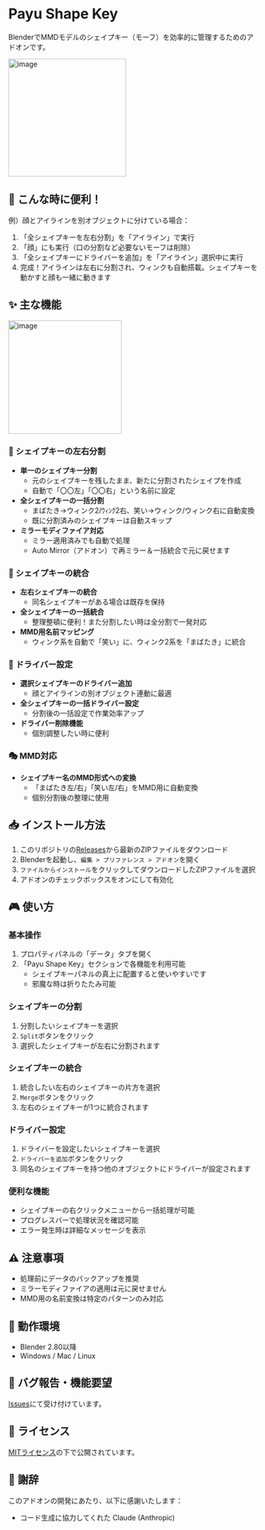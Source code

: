 # Payu Shape Key

BlenderでMMDモデルのシェイプキー（モーフ）を効率的に管理するためのアドオンです。

<img width="236" alt="image" src="https://github.com/user-attachments/assets/4e76ff73-faee-45bd-a416-1a3e532d5ba2" />



## 💫 こんな時に便利！

例）顔とアイラインを別オブジェクトに分けている場合：

1. 「全シェイプキーを左右分割」を「アイライン」で実行
2. 「顔」にも実行（口の分割など必要ないモーフは削除）
3. 「全シェイプキーにドライバーを追加」を「アイライン」選択中に実行
4.  完成！アイラインは左右に分割され、ウィンクも自動搭載。シェイプキーを動かすと顔も一緒に動きます

## ✨ 主な機能

<img width="227" alt="image" src="https://github.com/user-attachments/assets/f35e266b-9932-4a31-9be5-e5fe8699ea63" />


### 🔄 シェイプキーの左右分割
- **単一のシェイプキー分割**
  - 元のシェイプキーを残したまま、新たに分割されたシェイプを作成
  - 自動で「〇〇左」「〇〇右」という名前に設定
- **全シェイプキーの一括分割**
  - まばたき→ウィンク2/ｳｨﾝｸ2右、笑い→ウィンク/ウィンク右に自動変換
  - 既に分割済みのシェイプキーは自動スキップ
- **ミラーモディファイア対応**
  - ミラー適用済みでも自動で処理
  - Auto Mirror（アドオン）で再ミラー＆一括統合で元に戻せます

### 🎯 シェイプキーの統合
- **左右シェイプキーの統合**
  - 同名シェイプキーがある場合は既存を保持
- **全シェイプキーの一括統合**
  - 整理整頓に便利！また分割したい時は全分割で一発対応
- **MMD用名前マッピング**
  - ウィンク系を自動で「笑い」に、ウィンク2系を「まばたき」に統合

### 🔗 ドライバー設定
- **選択シェイプキーのドライバー追加**
  - 顔とアイラインの別オブジェクト連動に最適
- **全シェイプキーの一括ドライバー設定**
  - 分割後の一括設定で作業効率アップ
- **ドライバー削除機能**
  - 個別調整したい時に便利

### 🎭 MMD対応
- **シェイプキー名のMMD形式への変換**
  - 「まばたき左/右」「笑い左/右」をMMD用に自動変換
  - 個別分割後の整理に使用

## 📥 インストール方法

1. このリポジトリの[Releases](../../releases)から最新のZIPファイルをダウンロード
2. Blenderを起動し、`編集 > プリファレンス > アドオン`を開く
3. `ファイルからインストール`をクリックしてダウンロードしたZIPファイルを選択
4. アドオンのチェックボックスをオンにして有効化

## 🎮 使い方

### 基本操作
1. プロパティパネルの「データ」タブを開く
2. 「Payu Shape Key」セクションで各機能を利用可能
   - シェイプキーパネルの真上に配置すると使いやすいです
   - 邪魔な時は折りたたみ可能

### シェイプキーの分割
1. 分割したいシェイプキーを選択
2. `Split`ボタンをクリック
3. 選択したシェイプキーが左右に分割されます

### シェイプキーの統合
1. 統合したい左右のシェイプキーの片方を選択
2. `Merge`ボタンをクリック
3. 左右のシェイプキーが1つに統合されます

### ドライバー設定
1. ドライバーを設定したいシェイプキーを選択
2. `ドライバーを追加`ボタンをクリック
3. 同名のシェイプキーを持つ他のオブジェクトにドライバーが設定されます

### 便利な機能
- シェイプキーの右クリックメニューから一括処理が可能
- プログレスバーで処理状況を確認可能
- エラー発生時は詳細なメッセージを表示

## ⚠️ 注意事項

- 処理前にデータのバックアップを推奨
- ミラーモディファイアの適用は元に戻せません
- MMD用の名前変換は特定のパターンのみ対応

## 🔧 動作環境

- Blender 2.80以降
- Windows / Mac / Linux

## 🐛 バグ報告・機能要望

[Issues](../../issues)にて受け付けています。

## 📝 ライセンス

[MITライセンス](./LICENSE)の下で公開されています。

## 🙏 謝辞

このアドオンの開発にあたり、以下に感謝いたします：

- コード生成に協力してくれた Claude (Anthropic)
